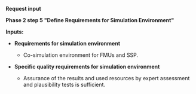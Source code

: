 **Request input**

**Phase 2 step 5 "Define Requirements for Simulation Environment"**
 
**Inputs:**
- **Requirements for simulation environment**
  - Co-simulation environment for FMUs and SSP.

- **Specific quality requirements for simulation environment**
  - Assurance of the results and used resources by expert assessment and plausibility tests is sufficient.
